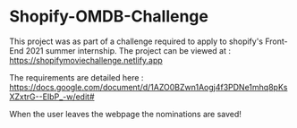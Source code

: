 # Shopify-OMDB-Challenge

This project was as part of a challenge required to apply to shopify's Front-End 2021 summer internship.
The project can be viewed at : https://shopifymoviechallenge.netlify.app 

The requirements are detailed here : https://docs.google.com/document/d/1AZO0BZwn1Aogj4f3PDNe1mhq8pKsXZxtrG--EIbP_-w/edit#


When the user leaves the webpage the nominations are saved! 
